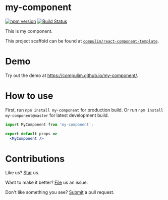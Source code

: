 # my-component

[![npm version](https://badge.fury.io/js/my-component.svg)](https://badge.fury.io/js/my-component) [![Build Status](https://travis-ci.org/compulim/my-component.svg?branch=master)](https://travis-ci.org/compulim/my-component)

This is my component.

This project scaffold can be found at [`compulim/react-component-template`](https://github.com/compulim/react-component-template).

# Demo

Try out the demo at https://compulim.github.io/my-component/.

# How to use

First, run `npm install my-component` for production build. Or run `npm install my-component@master` for latest development build.

```jsx
import MyComponent from 'my-component';

export default props =>
  <MyComponent />
```

# Contributions

Like us? [Star](https://github.com/compulim/my-component/stargazers) us.

Want to make it better? [File](https://github.com/compulim/my-component/issues) us an issue.

Don't like something you see? [Submit](https://github.com/compulim/my-component/pulls) a pull request.
